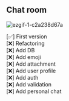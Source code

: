 ## Chat room

![ezgif-1-c2a238d67a](https://user-images.githubusercontent.com/80408963/211342017-65cea8df-45c8-4f92-b9b3-61c6a2583fc0.gif)


[✅] First version<br/>
[❌] Refactoring<br/>
[❌] Add DB<br/>
[❌] Add emoji<br/>
[❌] Add attachment<br/>
[❌] Add user profile<br/>
[❌] Add auth<br/>
[❌] Add validation<br/>
[❌] Add personal chat<br/>
